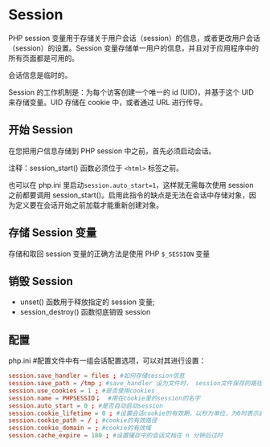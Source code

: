 # Session

PHP session 变量用于存储关于用户会话（session）的信息，或者更改用户会话（session）的设置。Session 变量存储单一用户的信息，并且对于应用程序中的所有页面都是可用的。

会话信息是临时的。

Session 的工作机制是：为每个访客创建一个唯一的 id (UID)，并基于这个 UID 来存储变量。UID 存储在 cookie 中，或者通过 URL 进行传导。

## 开始 Session

在您把用户信息存储到 PHP session 中之前，首先必须启动会话。

注释：session_start() 函数必须位于 `<html>` 标签之前。

也可以在 php.ini 里启动`session.auto_start=1`，这样就无需每次使用 session 之前都要调用 session_start()。启用此指令的缺点是无法在会话中存储对象，因为定义要在会话开始之前加载才能重新创建对象。

## 存储 Session 变量

存储和取回 session 变量的正确方法是使用 PHP `$_SESSION` 变量

## 销毁 Session

- unset() 函数用于释放指定的 session 变量;
- session_destroy() 函数彻底销毁 session

## 配置

php.ini #配置文件中有一组会话配置选项，可以对其进行设置：

```conf
session.save_handler = files ; #如何存储session信息
session.save_path = /tmp ; #save_handler 设为文件时， session文件保存的路径
session.use_cookies = 1 ; #是否使用cookies
session.name = PHPSESSID；  #用在cookie里的session的名字
session.auto_start = 0 ; #是否自动启动session
session.cookie_lifetime = 0 ; #设置会话cookie的有效期，以秒为单位，为0时表示直到浏览器被重启
session.cookie_path = / ; #cookie的有效路径
session.cookie_domain = ; #cookie的有效域
session.cache_expire = 180 ; #设置缓存中的会话文档在 n 分钟后过时
```
